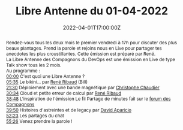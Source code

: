 ---
title: Libre Antenne du 01-04-2022

event: Les Compagnons du DevOps
event_url:  https://www.compagnons-devops.fr

location: En ligne

summary: 🎤 Raconte-nous tes gros échecs ! | Libre Antenne du 01/04/2022
abstract: "Rendez-vous tous les deux mois le premier vendredi à 17h pour discuter des plus beaux plantages.
Prend la parole et rejoins nous en Live pour partager tes anecdotes les plus croustillantes. Cette émission est préparé par René.


La Libre Antenne des Compagnons du DevOps est une émission en Live de type Talk show tous les 2 mois.


Au programme :


[00:00](https://www.youtube.com/watch?v=PlqPI8ZYAK8&t=0s) C'est quoi une Libre Antenne ?


[05:35](https://www.youtube.com/watch?v=PlqPI8ZYAK8&t=335s) Le bikini...
par [René Ribaud](https://twitter.com/Uggla_) (Bill)


[21:30](https://www.youtube.com/watch?v=PlqPI8ZYAK8&t=1290s) Déploiement avec une bande magnétique
par [Christophe Chaudier](https://linkedin.com/in/cchaudier)


[30:34](https://www.youtube.com/watch?v=PlqPI8ZYAK8&t=1834s) Cloud et petite erreur de calcul
par [René Ribaud](https://www.linkedin.com/in/ren%C3%A9-ribaud-44145137/)


[38:48](https://www.youtube.com/watch?v=PlqPI8ZYAK8&t=2328s) L'inspiration de l'émission
Le fil Partage de minutes fail sur le [forum des Compagnons](https://forum.compagnons-devops.fr/t/partage-de-minutes-fail/1659)


[39:50](https://www.youtube.com/watch?v=PlqPI8ZYAK8&t=2390s) Histoires d'astreintes et de legacy
par [David Aparicio](https://twitter.com/dadideo)


[52:23](https://www.youtube.com/watch?v=PlqPI8ZYAK8&t=3143s) Les partages du chat


[55:26](https://www.youtube.com/watch?v=PlqPI8ZYAK8&t=3326s) Venez prendre la parole !"

date: "2022-04-01T17:00:00Z"
date_end: "2022-04-01T18:00:00Z"
all_day: false

publishDate: "2022-04-01T12:00:00Z"

authors: [David Aparicio]
tags: [Cloud, SRE, Quickie]

featured: false

image:
  caption: 'Crédits: [**Youtube**](https://www.youtube.com/watch?v=PlqPI8ZYAK8&t=2897s)'
  focal_point: Right

links: 
#- icon: youtube
#  icon_pack: fab
#  name: Youtube
#  url: https://www.youtube.com/watch?v=PlqPI8ZYAK8&t=2897s
- icon: twitter
  icon_pack: fab
  name: Twitter
  url: https://twitter.com/art_devops/status/1509908251915304966 #https://twitter.com/c_chaudier/status/1509772550527598593
url_code: ""
url_pdf: ""
url_slides: ""
url_video: "https://youtu.be/PlqPI8ZYAK8?t=2390"

slides: ""
projects: []
---